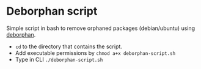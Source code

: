 # Deborphan script

Simple script in bash to remove orphaned packages (debian/ubuntu) using [deborphan](https://salsa.debian.org/debian/deborphan).

* ```cd``` to the directory that contains the script.
* Add executable permissions by ```chmod a+x deborphan-script.sh```
* Type in CLI ```./deborphan-script.sh```

